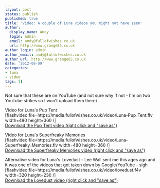 ```yaml
---
layout: post
status: publish
published: true
title: 'Video: A couple of Luna videos you might not have seen'
author:
  display_name: Andy
  login: admin
  email: andy@fullofwishes.co.uk
  url: http://www.grange85.co.uk
author_login: admin
author_email: andy@fullofwishes.co.uk
author_url: http://www.grange85.co.uk
date: '2012-08-09'
categories:
- luna
- video
tags: []
---
```

<p>Not sure that these are on YouTube (and not sure why if not - I'm on two YouTube strikes so I won't upload them there) </p>
<p>Video for Luna's Pup Tent<br />
[flashvideo file=https://media.fullofwishes.co.uk/video/Luna-Pup_Tent.flv width=480 height=360  /]<br />
<a href="https://media.fullofwishes.co.uk/video/Luna-Pup_Tent.flv">Download the Pup Tent video (right click and "save as")</a></p>
<p>Video for Luna's Superfreaky Memories<br />
[flashvideo file=https://media.fullofwishes.co.uk/video/Luna-Superfreaky_Memories.flv width=480 height=360  /]<br />
<a href="https://media.fullofwishes.co.uk/video/Luna-Superfreaky_Memories.flv">Download the Superfreaky Memories video (right click and "save as")</a></p>
<p>Alternative video for Luna's Lovedust - Lee Wall sent me this ages ago and it was one of the videos that got taken down by Google/YouTube - sigh<br />
[flashvideo file=https://media.fullofwishes.co.uk/video/lovedust.f4v width=320 height=230  /]<br />
<a href="https://media.fullofwishes.co.uk/video/lovedust.f4v">Download the Lovedust video (right click and "save as")</a></p>
